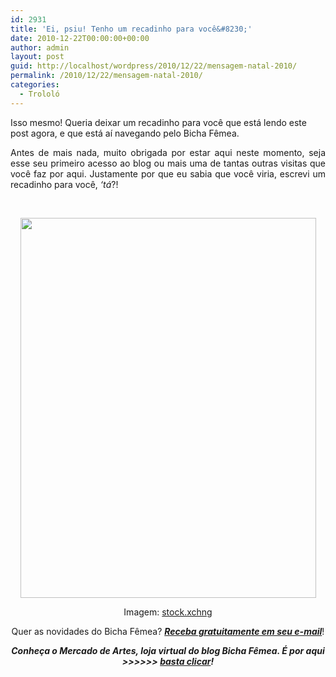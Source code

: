 ```yaml
---
id: 2931
title: 'Ei, psiu! Tenho um recadinho para você&#8230;'
date: 2010-12-22T00:00:00+00:00
author: admin
layout: post
guid: http://localhost/wordpress/2010/12/22/mensagem-natal-2010/
permalink: /2010/12/22/mensagem-natal-2010/
categories:
  - Trololó
---
```

Isso mesmo! Queria deixar um recadinho para você que está lendo este post agora, e que está aí navegando pelo Bicha Fêmea.

<p style="text-align: justify;">
  Antes de mais nada, muito obrigada por estar aqui neste momento, seja esse seu primeiro acesso ao blog ou mais uma de tantas outras visitas que você faz por aqui. Justamente por que eu sabia que você viria, escrevi um recadinho para você, <em>&#8216;tá</em>?!<!--more-->
</p>

 

<p style="text-align: center;">
  <a href="http://www.trololodemulher.com.br/blog/wp-content/uploads/2010/12/Mensagem-de-Natal.jpg"><img class="alignnone size-full wp-image-5691" title="Mensagem de Natal" src="http://www.trololodemulher.com.br/blog/wp-content/uploads/2010/12/Mensagem-de-Natal.jpg" alt="" width="473" height="608" /></a>
</p>

<p style="text-align: center;">
  Imagem: <a href="http://www.sxc.hu/" target="_blank">stock.xchng</a>
</p>

<p style="text-align: center;">
  Quer as novidades do Bicha Fêmea? <strong><em><a href="http://feedburner.google.com/fb/a/mailverify?uri=blogbichafemea&loc=pt_BR">Receba gratuitamente em seu e-mail</a></em></strong>!
</p>

<p style="text-align: center;">
  <strong><em>Conheça o Mercado de Artes, loja virtual do blog Bicha Fêmea. É por aqui >>>>>> </em><a href="http://www.trololodemulher.com.br/loja/"><em>basta clicar</em></a><em>!</em></strong>
</p>